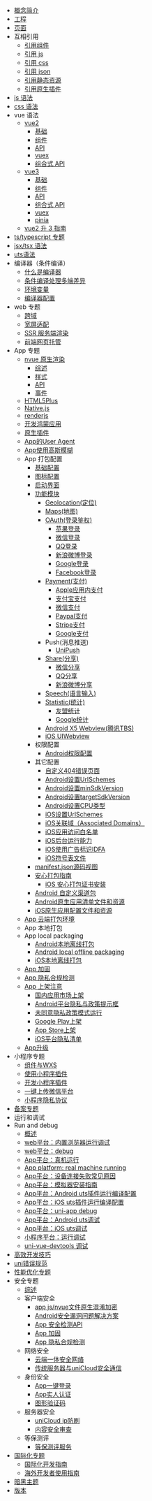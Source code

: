 * [概念简介](README.md)
* [工程](project.md)
* [页面](page.md)
* 互相引用
  * [引用组件](page-component.md)
  * [引用 js](page-script.md)
  * [引用 css](page-style.md)
  * [引用 json](page-json.md)
  * [引用静态资源](page-static-assets.md)
  * [引用原生插件](/plugin/native-plugin.md)
* [js 语法](syntax-js.md)
* [css 语法](syntax-css.md)
* vue 语法
  * [vue2](vue-basics.md)
    * [基础](vue-basics.md)
    * [组件](vue-components.md)
    * [API](vue-api.md)
    * [vuex](vue-vuex.md)
    * [组合式 API](vue-composition-api.md)
  * [vue3](vue3-basics.md)
    * [基础](vue3-basics.md)
    * [组件](vue3-components.md)
    * [API](vue3-api.md)
    * [组合式 API](vue3-composition-api.md)
    * [vuex](vue3-vuex.md)
    * [pinia](vue3-pinia.md)
  * [vue2 升 3 指南](migration-to-vue3.md)
* [ts/typescript 专题](typescript-subject.md)
* [jsx/tsx 语法](syntax-jsx.md)
* [uts语法](https://doc.dcloud.net.cn/uni-app-x/uts/)
* 编译器（条件编译）
  * [什么是编译器](compiler.md)
  * [条件编译处理多端差异](platform.md)
  * [环境变量](env.md)
  * [编译器配置](compiler-config.md)
* web 专题
  * [跨域](CORS.md)
  * [宽屏适配](adapt.md)
  * [SSR 服务端渲染](ssr.md)
  * [前端网页托管](https://doc.dcloud.net.cn/uniCloud/hosting.html)
* App 专题
  * [nvue 原生渲染](nvue-outline.md)
    * [综述](nvue-outline.md)
    * [样式](nvue-css.md)
    * [API](nvue-api.md)
    * [事件](nvue-event.md)
  * [HTML5Plus](use-html5plus.md)
  * [Native.js](native-js.md)
  * [renderjs](renderjs.md)
  * [开发鸿蒙应用](harmony/dev.md)
  * [原生插件](https://nativesupport.dcloud.net.cn/NativePlugin/README)
  * [App的User Agent](app-useragent.md)
  * [App使用高斯模糊](app-blureffect.md)
  * App 打包配置
    * [基础配置](app-base.md)
    * [图标配置](app-icons.md)
    * [启动界面](app-splashscreen.md)
    * [功能模块](app-modules.md)
      * [Geolocation(定位)](app-geolocation.md)
      * [Maps(地图)](app-maps.md)
      * [OAuth(登录鉴权)](app-oauth.md)
        * [苹果登录](app-oauth-apple.md)
        * [微信登录](app-oauth-weixin.md)
        * [QQ登录](app-oauth-qq.md)
        * [新浪微博登录](app-oauth-weibo.md)
        * [Google登录](app-oauth-google.md)
        * [Facebook登录](app-oauth-facebook.md)
      * [Payment(支付)](app-payment.md)
        * [Apple应用内支付](app-payment-aip.md)
        * [支付宝支付](app-payment-alipay.md)
        * [微信支付](app-payment-weixin.md)
        * [Paypal支付](app-payment-paypal.md)
        * [Stripe支付](app-payment-stripe.md)
        * [Google支付](app-payment-google.md)
      * Push(消息推送)
        * [UniPush](app-push-unipush.md)
      * [Share(分享)](app-share.md)
        * [微信分享](app-share-weixin.md)
        * [QQ分享](app-share-qq.md)
        * [新浪微博分享](app-share-weibo.md)
      * [Speech(语言输入)](app-speech.md)
      * [Statistic(统计)](app-statistic.md)
        * [友盟统计](app-statistic-umeng.md)
        * [Google统计](app-statistic-google.md)
      * [Android X5 Webview(腾讯TBS)](app-android-x5.md)
      * [iOS UIWebview](app-ios-uiwebview.md)
    * 权限配置
      * [Android权限配置](app-permission-android.md)
	* 其它配置
      * [自定义404错误页面](app-webview-error.md)
      * [Android设置UrlSchemes](app-android-schemes.md)
      * [Android设置minSdkVersion](app-android-minsdkversion.md)
      * [Android设置targetSdkVersion](app-android-targetsdkversion.md)
      * [Android设置CPU类型](app-android-abifilters.md)
      * [iOS设置UrlSchemes](app-ios-schemes.md)
      * [iOS关联域（Associated Domains）](app-ios-capabilities.md#associateddomains)
      * [iOS应用访问白名单](app-ios-schemewhitelist.md)
      * [iOS后台运行能力](app-ios-uibackgroundmodes.md)
      * [iOS使用广告标识IDFA](app-ios-idfa.md)
      * [iOS符号表文件](app-ios-dsym.md)
    * [manifest.json源码视图](/collocation/manifest-app.md)
    * [安心打包指南](build/SafePack.md)
      * [iOS 安心打包证书安装](build/iosSafePack.md)
    * [Android 自定义渠道包](build/AndroidChannel.md)
    * [Android原生应用清单文件和资源](app-nativeresource-android.md)
    * [iOS原生应用配置文件和资源](app-nativeresource-ios.md)
  * [App 云端打包环境](app-env.md)
  * App 本地打包
  * App local packaging
    * [Android本地离线打包](https://nativesupport.dcloud.net.cn/AppDocs/usesdk/android)
    * [Android local offline packaging](https://nativesupport.dcloud.net.cn/AppDocs/usesdk/android)
    * [iOS本地离线打包](https://nativesupport.dcloud.net.cn/AppDocs/usesdk/ios)
  * [App 加固](app-security.md)
  * [App 隐私合规检测](app-privacy-detect.md)
  * [App 上架注意](store.md)
    * [国内应用市场上架](android-store.md)
    * [Android平台隐私与政策提示框](app-privacy-android.md)
    * [未同意隐私政策模式运行](app-disagreemode.md)
    * [Google Play上架](android-gp.md)
    * [App Store上架](ios-app-store.md)
    * [iOS平台隐私清单](app-ios-privacyinfo.md)
  * [App升级](https://doc.dcloud.net.cn/uniCloud/upgrade-center.html)
* 小程序专题
  * [组件与WXS](miniprogram-subject.md)
  * [使用小程序插件](mp-weixin-plugin.md)
  * [开发小程序插件](mp-weixin-plugin-dev.md)
  * [一键上传微信平台](build/publish-mp-weixin-cli.md)
  * [小程序隐私协议](mp-weixin-user-privacy.md)
* [备案专题](beian.md)
* 运行和调试
* Run and debug
  * [概述](run-and-debug.md)
  * [web平台：内置浏览器运行调试](debug/debug-web-via-hx.md)
  * [web平台：debug](debug/debug-web-via-chrome.md)
  * [App平台：真机运行](run/run-app.md)
  * [App platform: real machine running](run/run-app.md)
  * [App平台：设备连接失败常见原因](run/run-app-faq.md)
  * [App平台：模拟器安装指南](run/installSimulator.md)
  * [App平台：Android uts插件运行编译配置](run/uts-development-android.md)
  * [App平台：iOS uts插件运行编译配置](run/uts-development-ios.md)
  * [App平台：uni-app debug](debug/debug-app.md)
  * [App平台：Android uts调试](debug/uni-uts-debug.md)
  * [App平台：iOS uts调试](debug/uni-uts-debug-ios.md)
  * [小程序平台：运行调试](debug/debug-mp.md)
  * [uni-vue-devtools 调试](debug/uni-vue-devtools.md)
* [高效开发技巧](snippet.md)
* [uni错误规范](err-spec.md)
* [性能优化专题](performance.md)
* 安全专题
  * [综述](safe.md)
  * 客户端安全
    * [app js/nvue文件原生混淆加密](app-sec-confusion.md)
	* [Android安全漏洞问题解决方案](app-sec-android.md)
    * [App 安全检测API](app-sec-api.md)
	* [App 加固](app-security.md)
	* [App 隐私合规检测](app-privacy-detect.md)
  * 网络安全
    * [云端一体安全网络](https://doc.dcloud.net.cn/uniCloud/secure-network.html)
    * [传统服务器与uniCloud安全通信](https://doc.dcloud.net.cn/uniCloud/uni-cloud-s2s.html)
  * 身份安全
    * [App一键登录](/univerify.md)
    * [App实人认证](https://doc.dcloud.net.cn/uniCloud/frv/intro.html)
    * [图形验证码](https://doc.dcloud.net.cn/uniCloud/uni-captcha.html)
  * 服务器安全
    * [uniCloud ip防刷](https://doc.dcloud.net.cn/uniCloud/ip-filter.html)
    * [内容安全审查](https://ext.dcloud.net.cn/plugin?id=5460)
  * 等保测评
	* [等保测评服务](djbh.md)
* [国际化专题](i18n.md)
	* [国际化开发指南](i18n.md)
	* [海外开发者使用指南](internationalization.md)
* [暗黑主题](darkmode.md)
* [版本](version.md)
